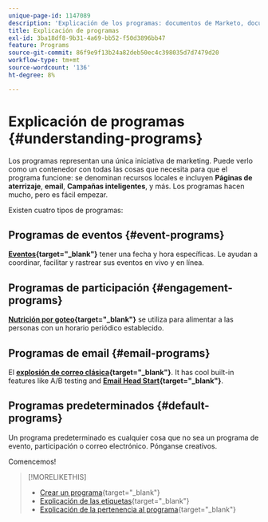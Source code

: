 ```yaml
---
unique-page-id: 1147089
description: 'Explicación de los programas: documentos de Marketo, documentación del producto'
title: Explicación de programas
exl-id: 3ba18df8-9b31-4a69-bb52-f50d3896bb47
feature: Programs
source-git-commit: 86f9e9f13b24a82deb50ec4c398035d7d7479d20
workflow-type: tm+mt
source-wordcount: '136'
ht-degree: 8%

---
```


# Explicación de programas {#understanding-programs}

Los programas representan una única iniciativa de marketing. Puede verlo como un contenedor con todas las cosas que necesita para que el programa funcione: se denominan recursos locales e incluyen **Páginas de aterrizaje**, **email**, **Campañas inteligentes**, y más. Los programas hacen mucho, pero es fácil empezar.

Existen cuatro tipos de programas:

## Programas de eventos {#event-programs}

**[Eventos](/help/marketo/product-docs/demand-generation/events/understanding-events/understanding-event-programs.md){target="_blank"}** tener una fecha y hora específicas. Le ayudan a coordinar, facilitar y rastrear sus eventos en vivo y en línea.

## Programas de participación {#engagement-programs}

**[Nutrición por goteo](/help/marketo/product-docs/email-marketing/drip-nurturing/creating-an-engagement-program/understanding-engagement-programs.md){target="_blank"}** se utiliza para alimentar a las personas con un horario periódico establecido.

## Programas de email {#email-programs}

El **[explosión de correo clásica](/help/marketo/product-docs/email-marketing/email-programs/creating-an-email-program/understanding-email-programs.md){target="_blank"}**. It has cool built-in features like A/B testing and **[Email Head Start](/help/marketo/product-docs/email-marketing/email-programs/email-program-actions/head-start-for-email-programs.md){target="_blank"}**.

## Programas predeterminados {#default-programs}

Un programa predeterminado es cualquier cosa que no sea un programa de evento, participación o correo electrónico. Pónganse creativos.

Comencemos!

>[!MORELIKETHIS]
>
>* [Crear un programa](/help/marketo/product-docs/email-marketing/email-programs/creating-an-email-program/create-an-email-program.md){target="_blank"}
>* [Explicación de las etiquetas](/help/marketo/product-docs/core-marketo-concepts/programs/working-with-programs/understanding-tags.md){target="_blank"}
>* [Explicación de la pertenencia al programa](/help/marketo/product-docs/core-marketo-concepts/programs/creating-programs/understanding-program-membership.md){target="_blank"}
